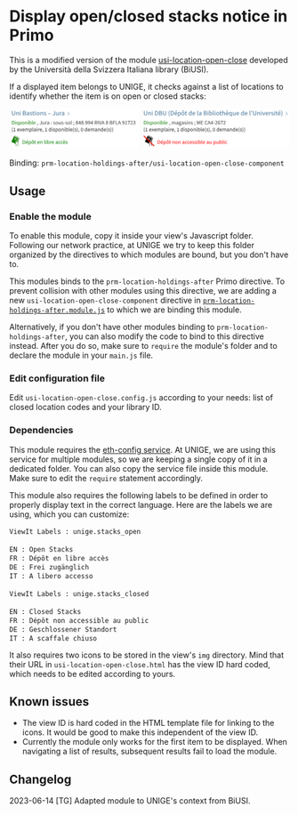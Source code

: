 # Display open/closed stacks notice in Primo

This is a modified version of the module [usi-location-open-close](https://github.com/binde77/41SLSP_USI-BiUSI/tree/master/js/modules/prm-location-holdings-after/usi-location-open-close)
developed by the Università della Svizzera Italiana library (BiUSI).

If a displayed item belongs to UNIGE, it checks against a list of locations to identify whether the item is on open or closed stacks:

![Screenshot of the Primo catalogue showing a different message whether an item is on an open shelf or not.](unige-location-open-close-display.png)

Binding: `prm-location-holdings-after/usi-location-open-close-component`

## Usage

### Enable the module

To enable this module, copy it inside your view's Javascript folder. Following our network practice, at UNIGE we try to keep this folder organized
by the directives to which modules are bound, but you don't have to.

This modules binds to the `prm-location-holdings-after` Primo directive. To prevent collision with other modules using this directive, we are adding
a new `usi-location-open-close-component` directive in [`prm-location-holdings-after.module.js`](../prm-location-holdings-after.module.js) to which
we are binding this module.

Alternatively, if you don't have other modules binding to `prm-location-holdings-after`, you can also modify the code to bind to this directive instead.
After you do so, make sure to `require` the module's folder and to declare the module in your `main.js` file.

### Edit configuration file

Edit `usi-location-open-close.config.js` according to your needs: list of closed location codes and your library ID.

### Dependencies

This module requires the [eth-config service](../../services/eth-config.service.js). At UNIGE, we are using this service for multiple modules, 
so we are keeping a single copy of it in a dedicated  folder. You can also copy the service file inside this module. Make sure to edit the 
`require` statement accordingly.

This module also requires the following labels to be defined in order to properly display text in the correct language. Here are the labels
we are using, which you can customize:

```
ViewIt Labels : unige.stacks_open

EN : Open Stacks
FR : Dépôt en libre accès
DE : Frei zugänglich
IT : A libero accesso

ViewIt Labels : unige.stacks_closed

EN : Closed Stacks
FR : Dépôt non accessible au public
DE : Geschlossener Standort
IT : A scaffale chiuso
```

It also requires two icons to be stored in the view's `img` directory. Mind that their URL in `usi-location-open-close.html` has the view ID
hard coded, which needs to be edited according to yours.

## Known issues

* The view ID is hard coded in the HTML template file for linking to the icons. It would be good to make this independent of the view ID.
* Currently the module only works for the first item to be displayed. When navigating a list of results, subsequent results fail to load the module.

## Changelog

2023-06-14 [TG] Adapted module to UNIGE's context from BiUSI.
